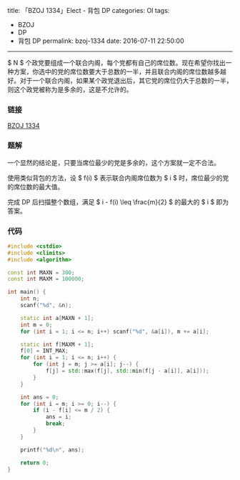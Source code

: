 title: 「BZOJ 1334」Elect - 背包 DP
categories: OI
tags: 
  - BZOJ
  - DP
  - 背包 DP
permalink: bzoj-1334
date: 2016-07-11 22:50:00
---

$ N $ 个政党要组成一个联合内阁，每个党都有自己的席位数。现在希望你找出一种方案，你选中的党的席位数要大于总数的一半，并且联合内阁的席位数越多越好。对于一个联合内阁，如果某个政党退出后，其它党的席位仍大于总数的一半，则这个政党被称为是多余的，这是不允许的。

<!-- more -->

### 链接
[BZOJ 1334](http://www.lydsy.com/JudgeOnline/problem.php?id=1334)

### 题解
一个显然的结论是，只要当席位最少的党是多余的，这个方案就一定不合法。

使用类似背包的方法，设 $ f(i) $ 表示联合内阁席位数为 $ i $ 时，席位最少的党的席位数的最大值。

完成 DP 后扫描整个数组，满足 $ i - f(i) \leq \frac{m}{2} $ 的最大的 $ i $ 即为答案。

### 代码
```c++
#include <cstdio>
#include <climits>
#include <algorithm>

const int MAXN = 300;
const int MAXM = 100000;

int main() {
	int n;
	scanf("%d", &n);

	static int a[MAXN + 1];
	int m = 0;
	for (int i = 1; i <= n; i++) scanf("%d", &a[i]), m += a[i];

	static int f[MAXM + 1];
	f[0] = INT_MAX;
	for (int i = 1; i <= n; i++) {
		for (int j = m; j >= a[i]; j--) {
			f[j] = std::max(f[j], std::min(f[j - a[i]], a[i]));
		}
	}

	int ans = 0;
	for (int i = m; i >= 0; i--) {
		if (i - f[i] <= m / 2) {
			ans = i;
			break;
		}
	}

	printf("%d\n", ans);

	return 0;
}
```
